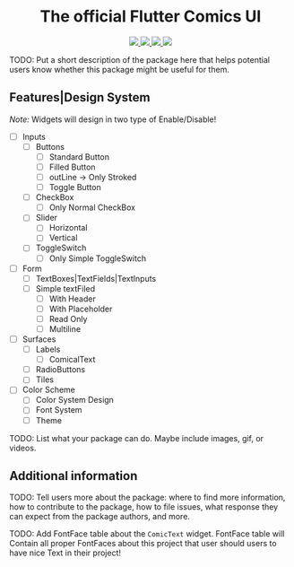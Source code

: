 <!--
This README describes the package. If you publish this package to pub.dev,
this README's contents appear on the landing page for your package.

For information about how to write a good package README, see the guide for
[writing package pages](https://dart.dev/guides/libraries/writing-package-pages).

For general information about developing packages, see the Dart guide for
[creating packages](https://dart.dev/guides/libraries/create-library-packages)
and the Flutter guide for
[developing packages and plugins](https://flutter.dev/developing-packages).
-->

<div align="center">
    <h1>The official Flutter Comics UI</h1>
    <a title="pub.dev" href="https://pub.dartlang.org/packages/flutter-comics-ui" >
      <img src="https://img.shields.io/pub/v/flutter-comics-ui.svg?style=flat&include_prereleases&color=dc143c" />
    </a>
    <a title="GitHub License" href="https://github.com/Asncodes-80/flutter-comics-ui/blob/master/LICENSE">
      <img src="https://img.shields.io/github/license/Asncodes-80/flutter-comics-ui?style=flat&color=ffff00" />
    </a>
    <a title="Made with Classic Comical Design" href="https://github.com/Asncodes-80/flutter-comics-ui">
      <img
        src="https://img.shields.io/badge/comics-design-red?style=flat&color=000&labelColor=ff0000"
      >
    </a>
    <a title="Comical Web Example" href="https://asncodes-80.github.io/flutter-comics-ui">
      <img src="https://img.shields.io/badge/documentation---?style=flat&color=a8fd5a" />
    </a>
</div>

TODO: Put a short description of the package here that helps potential users
know whether this package might be useful for them.

## Features|Design System

_Note:_ Widgets will design in two type of Enable/Disable!

- [ ] Inputs
  - [ ] Buttons
    - [ ] Standard Button
    - [ ] Filled Button
    - [ ] outLine -> Only Stroked
    - [ ] Toggle Button
  - [ ] CheckBox
    - [ ] Only Normal CheckBox
  - [ ] Slider
    - [ ] Horizontal
    - [ ] Vertical
  - [ ] ToggleSwitch
    - [ ]  Only Simple ToggleSwitch
- [ ] Form
  - [ ] TextBoxes|TextFields|TextInputs
  - [ ] Simple textFiled
    - [ ] With Header
    - [ ] With Placeholder
    - [ ] Read Only
    - [ ] Multiline
- [ ] Surfaces
  - [ ] Labels
    - [ ] ComicalText
  - [ ] RadioButtons
  - [ ] Tiles
- [ ] Color Scheme
  - [ ] Color System Design
  - [ ] Font System
  - [ ] Theme

TODO: List what your package can do. Maybe include images, gif, or videos.

## Additional information

TODO: Tell users more about the package: where to find more information, how to
contribute to the package, how to file issues, what response they can expect
from the package authors, and more.

TODO: Add FontFace table about the `ComicText` widget. FontFace table will Contain
all proper FontFaces about this project that user should users to have nice Text in
their project!
